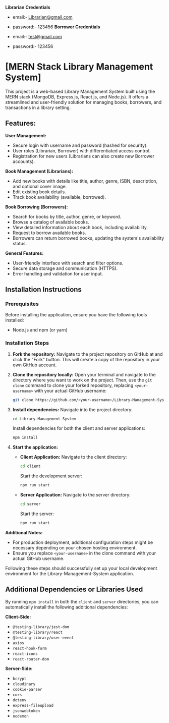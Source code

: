﻿**Librarian Credentials**

- email:- Librarian@gmail.com
- password:- 123456
﻿**Borrower Credentials**

- email:- test@gmail.com
- password:- 123456
  
# [MERN Stack Library Management System]

This project is a web-based Library Management System built using the MERN stack (MongoDB, Express.js, React.js, and Node.js). It offers a streamlined and user-friendly solution for managing books, borrowers, and transactions in a library setting.

## Features:

**User Management:**

- Secure login with username and password (hashed for security).
- User roles (Librarian, Borrower) with differentiated access control.
- Registration for new users (Librarians can also create new Borrower accounts).

**Book Management (Librarians):**

- Add new books with details like title, author, genre, ISBN, description, and optional cover image.
- Edit existing book details.
- Track book availability (available, borrowed).

**Book Borrowing (Borrowers):**

- Search for books by title, author, genre, or keyword.
- Browse a catalog of available books.
- View detailed information about each book, including availability.
- Request to borrow available books.
- Borrowers can return borrowed books, updating the system's availability status.

**General Features:**

- User-friendly interface with search and filter options.
- Secure data storage and communication (HTTPS).
- Error handling and validation for user input.

## Installation Instructions

### Prerequisites

Before installing the application, ensure you have the following tools installed:

- Node.js and npm (or yarn)

### Installation Steps

1. **Fork the repository:**
   Navigate to the project repository on GitHub at and click the "Fork" button. This will create a copy of the repository in your own GitHub account.

2. **Clone the repository locally:**
   Open your terminal and navigate to the directory where you want to work on the project. Then, use the `git clone` command to clone your forked repository, replacing `<your-username>` with your actual GitHub username:

   ```bash
   git clone https://github.com/<your-username>/Library-Management-System.git
   ```

3. **Install dependencies:**
   Navigate into the project directory:

   ```bash
   cd Library-Management-System
   ```

   Install dependencies for both the client and server applications:

   ```bash
   npm install
   ```

4. **Start the application:**

   - **Client Application:**
     Navigate to the client directory:

     ```bash
     cd client
     ```

     Start the development server:

     ```bash
     npm run start
     ```

   - **Server Application:**
     Navigate to the server directory:

     ```bash
     cd server
     ```

     Start the server:

     ```bash
     npm run start
     ```

**Additional Notes:**

- For production deployment, additional configuration steps might be necessary depending on your chosen hosting environment.
- Ensure you replace `<your-username>` in the clone command with your actual GitHub username.

Following these steps should successfully set up your local development environment for the Library-Management-System application.

## Additional Dependencies or Libraries Used

By running `npm install` in both the `client` and `server` directories, you can automatically install the following additional dependencies:

**Client-Side:**

- `@testing-library/jest-dom`
- `@testing-library/react`
- `@testing-library/user-event`
- `axios`
- `react-hook-form`
- `react-icons`
- `react-router-dom`

**Server-Side:**

- `bcrypt`
- `cloudinary`
- `cookie-parser`
- `cors`
- `dotenv`
- `express-fileupload`
- `jsonwebtoken`
- `nodemon`
